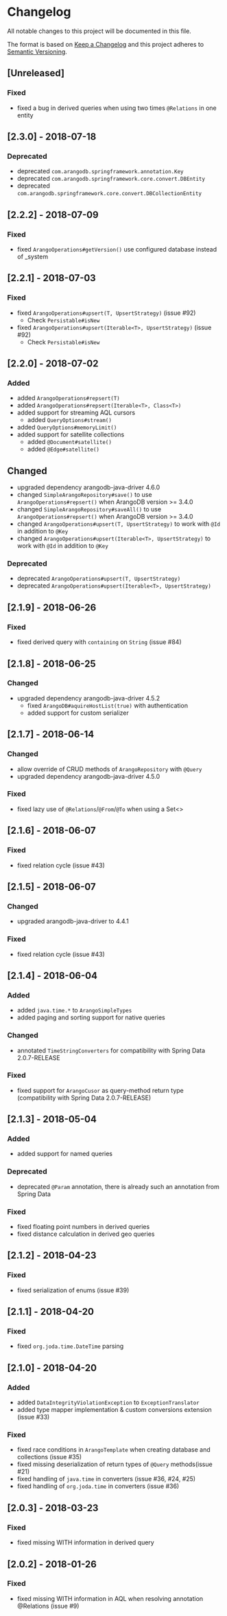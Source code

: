 # Changelog

All notable changes to this project will be documented in this file.

The format is based on [Keep a Changelog](http://keepachangelog.com/en/1.0.0/) and this project adheres to [Semantic Versioning](http://semver.org/spec/v2.0.0.html).

## [Unreleased]

### Fixed

- fixed a bug in derived queries when using two times `@Relations` in one entity

## [2.3.0] - 2018-07-18

### Deprecated

- deprecated `com.arangodb.springframework.annotation.Key`
- deprecated `com.arangodb.springframework.core.convert.DBEntity`
- deprecated `com.arangodb.springframework.core.convert.DBCollectionEntity`

## [2.2.2] - 2018-07-09

### Fixed

- fixed `ArangoOperations#getVersion()` use configured database instead of \_system

## [2.2.1] - 2018-07-03

### Fixed

- fixed `ArangoOperations#upsert(T, UpsertStrategy)` (issue #92)
  - Check `Persistable#isNew`
- fixed `ArangoOperations#upsert(Iterable<T>, UpsertStrategy)` (issue #92)
  - Check `Persistable#isNew`

## [2.2.0] - 2018-07-02

### Added

- added `ArangoOperations#repsert(T)`
- added `ArangoOperations#repsert(Iterable<T>, Class<T>)`
- added support for streaming AQL cursors
  - added `QueryOptions#stream()`
- added `QueryOptions#memoryLimit()`
- added support for satellite collections
  - added `@Document#satellite()`
  - added `@Edge#satellite()`

## Changed

- upgraded dependency arangodb-java-driver 4.6.0
- changed `SimpleArangoRepository#save()` to use `ArangoOperations#repsert()` when ArangoDB version >= 3.4.0
- changed `SimpleArangoRepository#saveAll()` to use `ArangoOperations#repsert()` when ArangoDB version >= 3.4.0
- changed `ArangoOperations#upsert(T, UpsertStrategy)` to work with `@Id` in addition to `@Key`
- changed `ArangoOperations#upsert(Iterable<T>, UpsertStrategy)` to work with `@Id` in addition to `@Key`

### Deprecated

- deprecated `ArangoOperations#upsert(T, UpsertStrategy)`
- deprecated `ArangoOperations#upsert(Iterable<T>, UpsertStrategy)`

## [2.1.9] - 2018-06-26

### Fixed

- fixed derived query with `containing` on `String` (issue #84)

## [2.1.8] - 2018-06-25

### Changed

- upgraded dependency arangodb-java-driver 4.5.2
  - fixed `ArangoDB#aquireHostList(true)` with authentication
  - added support for custom serializer

## [2.1.7] - 2018-06-14

### Changed

- allow override of CRUD methods of `ArangoRepository` with `@Query`
- upgraded dependency arangodb-java-driver 4.5.0

### Fixed

- fixed lazy use of `@Relations`/`@From`/`@To` when using a Set<>

## [2.1.6] - 2018-06-07

### Fixed

- fixed relation cycle (issue #43)

## [2.1.5] - 2018-06-07

### Changed

- upgraded arangodb-java-driver to 4.4.1

### Fixed

- fixed relation cycle (issue #43)

## [2.1.4] - 2018-06-04

### Added

- added `java.time.*` to `ArangoSimpleTypes`
- added paging and sorting support for native queries

### Changed

- annotated `TimeStringConverters` for compatibility with Spring Data 2.0.7-RELEASE

### Fixed

- fixed support for `ArangoCusor` as query-method return type (compatibility with Spring Data 2.0.7-RELEASE)

## [2.1.3] - 2018-05-04

### Added

- added support for named queries

### Deprecated

- deprecated `@Param` annotation, there is already such an annotation from Spring Data

### Fixed

- fixed floating point numbers in derived queries
- fixed distance calculation in derived geo queries

## [2.1.2] - 2018-04-23

### Fixed

- fixed serialization of enums (issue #39)

## [2.1.1] - 2018-04-20

### Fixed

- fixed `org.joda.time.DateTime` parsing

## [2.1.0] - 2018-04-20

### Added

- added `DataIntegrityViolationException` to `ExceptionTranslator`
- added type mapper implementation & custom conversions extension (issue #33)

### Fixed

- fixed race conditions in `ArangoTemplate` when creating database and collections (issue #35)
- fixed missing deserialization of return types of `@Query` methods(issue #21)
- fixed handling of `java.time` in converters (issue #36, #24, #25)
- fixed handling of `org.joda.time` in converters (issue #36)

## [2.0.3] - 2018-03-23

### Fixed

- fixed missing WITH information in derived query

## [2.0.2] - 2018-01-26

### Fixed

- fixed missing WITH information in AQL when resolving annotation @Relations (issue #9)
